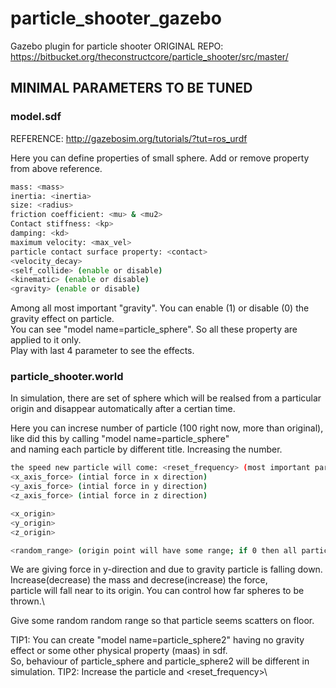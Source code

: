 # particle_shooter_gazebo
Gazebo plugin for particle shooter
ORIGINAL REPO: https://bitbucket.org/theconstructcore/particle_shooter/src/master/


## MINIMAL PARAMETERS TO BE TUNED

### model.sdf
REFERENCE: http://gazebosim.org/tutorials/?tut=ros_urdf

Here you can define properties of small sphere. Add or remove property from above reference. 
```bash
mass: <mass>
inertia: <inertia>
size: <radius>
friction coefficient: <mu> & <mu2>
Contact stiffness: <kp> 
damping: <kd>
maximum velocity: <max_vel>
particle contact surface property: <contact>
<velocity_decay>
<self_collide> (enable or disable)
<kinematic> (enable or disable)
<gravity> (enable or disable)
```
Among all most important "gravity". You can enable (1) or disable (0) the gravity effect on particle.\
You can see "model name=particle_sphere". So all these property are applied to it only.\
Play with last 4 parameter to see the effects.


### particle_shooter.world
In simulation, there are set of sphere which will be realsed from a particular origin and disappear automatically after a certian time.

Here you can increse number of particle (100 right now, more than original), like did this by calling "model name=particle_sphere" \
and naming each particle by different title. Increasing the number. 

```bash
the speed new particle will come: <reset_frequency> (most important para)
<x_axis_force> (intial force in x direction)
<y_axis_force> (intial force in y direction)  
<z_axis_force> (intial force in z direction)

<x_origin>
<y_origin>
<z_origin>

<random_range> (origin point will have some range; if 0 then all particle will relase same origin)
```
We are giving force in y-direction and due to gravity particle is falling down. Increase(decrease) the mass and decrese(increase) the force,\
particle will fall near to its origin. You can control how far spheres to be thrown.\

Give some random random range so that particle seems scatters on floor.

TIP1: You can create "model name=particle_sphere2" having no gravity effect or some other physical property (maas) in sdf.\
      So, behaviour of particle_sphere and particle_sphere2 will be different in simulation.
TIP2: Increase the particle and <reset_frequency>\

